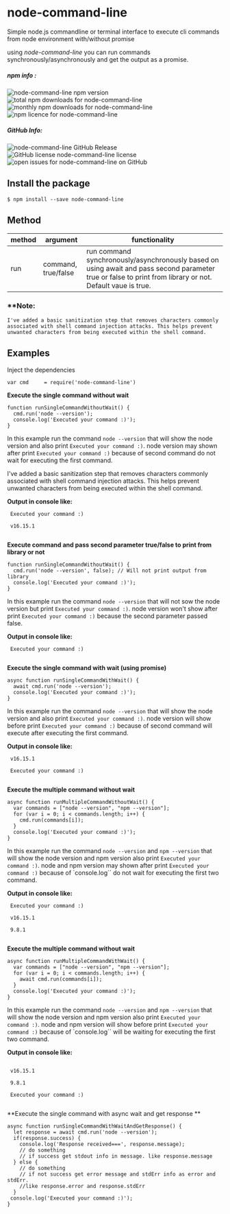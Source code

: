 # node-command-line
Simple node.js commandline or terminal interface to execute cli commands from node environment with/without promise

using _node-command-line_ you can run commands synchronously/asynchronously and get the output as a promise.

##### npm info :    
![node-command-line npm version](https://img.shields.io/npm/v/node-command-line.svg) ![total npm downloads for node-command-line](https://img.shields.io/npm/dt/node-command-line.svg) ![monthly npm downloads for node-command-line](https://img.shields.io/npm/dm/node-command-line.svg) ![npm licence for node-command-line](https://img.shields.io/npm/l/node-command-line.svg)

##### GitHub Info:
![node-command-line GitHub Release](https://img.shields.io/github/release/shaishab/node-command-line.svg) ![GitHub license node-command-line license](https://img.shields.io/github/license/shaishab/node-command-line.svg) ![open issues for node-command-line on GitHub](https://img.shields.io/github/issues/shaishab/node-command-line.svg)

## Install the package
```
$ npm install --save node-command-line
```

## Method

| method | argument | functionality |
|--------|----------|---------------|
| run | command, true/false | run command synchronously/asynchronously based on using await and pass second parameter true or false to print from library or not. Default vaue is true.|



### **Note: 

`I've added a basic sanitization step that removes characters commonly associated with shell command injection attacks. This helps prevent unwanted characters from being executed within the shell command.`


## Examples

Inject the dependencies 

```
var cmd     = require('node-command-line')
```

**Execute the single command without wait** 

```
function runSingleCommandWithoutWait() {
  cmd.run('node --version');
  console.log('Executed your command :)');
}
```

In this example run the command `node --version` that will show the node version and also print `Executed your command :)`.
 node version may shown after print `Executed your command :)` because of second command do not wait for executing the first command.

 I've added a basic sanitization step that removes characters commonly associated with shell command injection attacks. This helps prevent unwanted characters from being executed within the shell command.

**Output in console like:**
 
```
 Executed your command :)
 
 v16.15.1
 
```

**Execute command and pass second parameter true/false to print from library or not** 

```
function runSingleCommandWithoutWait() {
  cmd.run('node --version', false); // Will not print output from library
  console.log('Executed your command :)');
}
```

In this example run the command `node --version` that will not sow the node version but print `Executed your command :)`.
 node version won't show after print `Executed your command :)` because the second parameter passed false.

**Output in console like:**
 
```
 Executed your command :)
 
```

**Execute the single command with wait (using promise)** 

```
async function runSingleCommandWithWait() {
  await cmd.run('node --version');
  console.log('Executed your command :)');
}
```

In this example run the command `node --version` that will show the node version and also print `Executed your command :)`.
 node version will show before print `Executed your command :)` because of second command will execute after executing the first command.

**Output in console like:**
 
```
 v16.15.1
 
 Executed your command :)
 
```


**Execute the multiple command without wait** 

```
async function runMultipleCommandWithoutWait() {
  var commands = ["node --version", "npm --version"];
  for (var i = 0; i < commands.length; i++) {
    cmd.run(commands[i]);
  }
  console.log('Executed your command :)');
}
```

In this example run the command `node --version` and `npm --version` that will show the node version and npm version also print `Executed your command :)`.
 node and npm version may shown after print `Executed your command :)` because of `console.log`` do not wait for executing the first two command.

**Output in console like:**
 
```
 Executed your command :)
 
 v16.15.1
 
 9.8.1
 
```

**Execute the multiple command without wait** 

```
async function runMultipleCommandWithWait() {
  var commands = ["node --version", "npm --version"];
  for (var i = 0; i < commands.length; i++) {
    await cmd.run(commands[i]);
  }
  console.log('Executed your command :)');
}
```

In this example run the command `node --version` and `npm --version` that will show the node version and npm version also print `Executed your command :)`.
 node and npm version will show before print `Executed your command :)` because of `console.log`` will be waiting  for executing the first two command.

**Output in console like:**
 
```
 
 v16.15.1
 
 9.8.1
 
 Executed your command :)
 
```

**Execute the single command with async wait and get response ** 

```
async function runSingleCommandWithWaitAndGetResponse() {
  let response = await cmd.run('node --version');
  if(response.success) {
    console.log('Response received===', response.message);
    // do something
    // if success get stdout info in message. like response.message
  } else {
    // do something
    // if not success get error message and stdErr info as error and stdErr. 
    //like response.error and response.stdErr
  }
 console.log('Executed your command :)');
}
```
